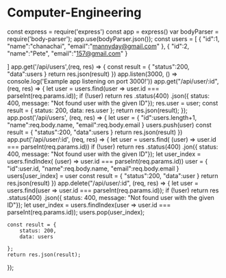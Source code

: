 # Computer-Engineering
const express = require('express')
const app = express()
var bodyParser = require('body-parser');
app.use(bodyParser.json());
const users = [
    {
        "id":1,
        "name":"chanachai",
        "email":"mannyday@gmail.com"
    },
    {
        "id":2,
        "name":"Pete",
        "email":"157@gmail.com"
    }
    
]
app.get('/api/users',(req, res) => {
    const result = {
        "status":200,
        "data":users
    }
    return res.json(result)
})
app.listen(3000, () => console.log('Example app listening on port 3000!'))
app.get("/api/user/:id", (req, res) => {
    let user = users.find(user => user.id === parseInt(req.params.id));
    if (!user)
        return res
            .status(400)
            .json({ status: 400, message: "Not found user with the given ID"});
res.user = user;
const result = {
    status: 200,
    data: res.user
};
return res.json(result);
});
app.post('/api/users', (req, res) => {
    let user = {
        "id":users.length+1,
        "name":req.body.name,
        "email":req.body.email
    }
    users.push(user)
    const result = {
        "status":200,
        "data":users
    }
    return res.json(result)
})
app.put('/api/user/:id', (req, res) => {
    let user = users.find( (user) => user.id === parseInt(req.params.id))
    if (!user)
        return res
            .status(400)
            .jon({ status: 400, message: "Not found user with the given ID"});
    let user_index = users.findIndex( (user) => user.id === parseInt(req.params.id))
    user = {
        "id":user.id,
        "name":req.body.name,
        "email":req.body.email
    }
    users[user_index] = user
    const result = {
        "status":200,
        "data":user
    }
    return res.json(result)
})
app.delete("/api/user/:id", (req, res) => {
    let user = users.find(user => user.id === parseInt(req.params.id));
    if (!user)
        return res
            .status(400)
            .json({ status: 400, message: "Not found user with the given ID"});
    let user_index = users.findIndex(user => user.id === parseInt(req.params.id));
    users.pop(user_index);

    const result = {
        status: 200,
        data: users
    
    };
    return res.json(result);
});
